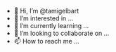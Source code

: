 - 👋 Hi, I’m @tamigelbart
- 👀 I’m interested in ...
- 🌱 I’m currently learning ...
- 💞️ I’m looking to collaborate on ...
- 📫 How to reach me ...

<!---
tamigelbart/tamigelbart is a ✨ special ✨ repository because its `README.md` (this file) appears on your GitHub profile.
You can click the Preview link to take a look at your changes.
--->
